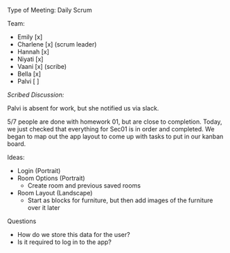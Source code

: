 Type of Meeting: Daily Scrum

Team: 
- Emily [x]
- Charlene [x] (scrum leader)
- Hannah [x]
- Niyati [x]
- Vaani [x] (scribe)
- Bella [x]
- Palvi [ ]

_Scribed Discussion:_

Palvi is absent for work, but she notified us via slack.

5/7 people are done with homework 01, but are close to completion. Today, we just checked that everything for Sec01 is in order
and completed. We began to map out the app layout to come up with tasks to put in our kanban board.

Ideas:
- Login (Portrait)
- Room Options (Portrait)
    - Create room and previous saved rooms
- Room Layout (Landscape)
    - Start as blocks for furniture, but then add images of the furniture over it later

Questions
- How do we store this data for the user?
- Is it required to log in to the app?
